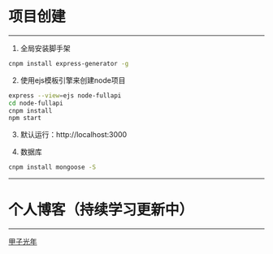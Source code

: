 # 项目创建

---
1. 全局安装脚手架
```bash
cnpm install express-generator -g
```
2. 使用ejs模板引擎来创建node项目
```bash
express --view=ejs node-fullapi
cd node-fullapi
cnpm install
npm start
```
3. 默认运行：http://localhost:3000

4. 数据库
```bash
cnpm install mongoose -S
```
---
# 个人博客（持续学习更新中）
---
[甲子光年](https://jetmine.cn)
